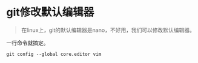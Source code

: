 # git修改默认编辑器

> 在linux上，git的默认编辑器是nano，不好用，我们可以修改默认编辑器。



一行命令就搞定。

```shell
git config --global core.editor vim
```

